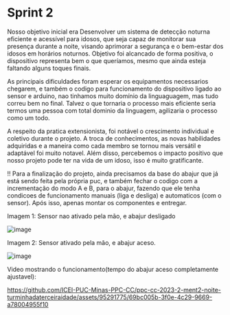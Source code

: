 # Sprint 2

Nosso objetivo inicial era Desenvolver um sistema de detecção noturna eficiente e acessível para idosos, que seja capaz de monitorar sua presença durante a noite, visando aprimorar a segurança e o bem-estar dos idosos em horários noturnos.
Objetivo foi alcancado de forma positiva, o dispositivo representa bem o que queríamos, mesmo que ainda esteja faltando alguns toques finais.

As principais dificuldades foram esperar os equipamentos necessarios chegarem, e também o codigo para funcionamento do dispositivo ligado ao sensor e arduino, nao tinhamos muito domínio da linguaguagem, mas tudo correu bem no final. 
Talvez o que tornaria o processo mais eficiente seria termos uma pessoa com total dominio da linguagem, agilizaria o processo como um todo.

A respeito da pratica extensionista, foi notável o crescimento individual e coletivo durante o projeto. A troca de conhecimentos, as novas habilidades adquiridas e a maneira como cada membro se tornou mais versátil e adaptável foi muito notavel. Além disso, percebemos o impacto positivo que nosso projeto pode ter na vida de um idoso, isso é muito gratificante.

!! Para a finalização do projeto, ainda precisamos da base do abajur que já está sendo feita pela própria puc, e também fechar o codigo com a incrementação do modo A e B, para o abajur, fazendo que ele tenha condicoes de funcionamento manuais (liga e desliga) e automaticos (com o sensor). Após isso, apenas montar os componentes e entregar.




Imagem 1: Sensor nao ativado pela mão, e abajur desligado

![image](https://github.com/ICEI-PUC-Minas-PPC-CC/ppc-cc-2023-2-ment2-noite-turminhadaterceiraidade/assets/95291775/ab74dbf9-96d1-44e9-80df-c63490744fa0)



Imagem 2: Sensor ativado pela mão, e abajur aceso.

![image](https://github.com/ICEI-PUC-Minas-PPC-CC/ppc-cc-2023-2-ment2-noite-turminhadaterceiraidade/assets/95291775/6269048c-ef0b-472c-ba85-7dd3755c5a0a)

Video mostrando o funcionamento(tempo do abajur aceso completamente ajustavel):

https://github.com/ICEI-PUC-Minas-PPC-CC/ppc-cc-2023-2-ment2-noite-turminhadaterceiraidade/assets/95291775/69bc005b-3f0e-4c29-9669-a78004955f10



